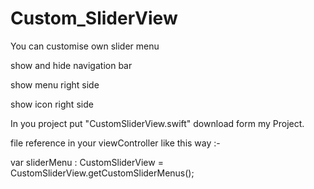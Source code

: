 # Custom_SliderView


You can customise own slider menu

   show and hide navigation bar 
   
   show menu right side 
   
   show icon right side 
   


In you project put "CustomSliderView.swift" download form my Project.


file reference in your viewController like this way :- 

var sliderMenu : CustomSliderView = CustomSliderView.getCustomSliderMenus();
